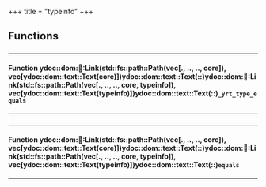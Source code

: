+++
title = "typeinfo"
+++
## Functions

### 


_____________________
#### Function ydoc::dom::link::Link(std::fs::path::Path(vec[., .., .., core]), vec[ydoc::dom::text::Text(core)])ydoc::dom::text::Text(::)ydoc::dom::link::Link(std::fs::path::Path(vec[., .., .., core, typeinfo]), vec[ydoc::dom::text::Text(typeinfo)])ydoc::dom::text::Text(::)`_yrt_type_equals`
_____________________
### 


_____________________
#### Function ydoc::dom::link::Link(std::fs::path::Path(vec[., .., .., core]), vec[ydoc::dom::text::Text(core)])ydoc::dom::text::Text(::)ydoc::dom::link::Link(std::fs::path::Path(vec[., .., .., core, typeinfo]), vec[ydoc::dom::text::Text(typeinfo)])ydoc::dom::text::Text(::)`equals`
_____________________


